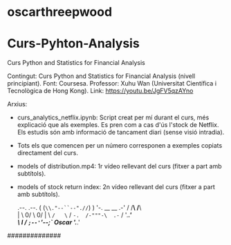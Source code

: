# oscarthreepwood
# Curs-Pyhton-Analysis
Curs Python and Statistics for Financial Analysis

Contingut: Curs Python and Statistics for Financial Analysis (nivell principiant).
Font: Coursesa.
Professor: Xuhu Wan (Universitat Científica i Tecnològica de Hong Kong).
Link: https://youtu.be/JgFV5qzAYno


Arxius:
- curs_analytics_netflix.ipynb: Script creat per mí durant el curs, més explicació que als exemples.
Es pren com a cas d'ús l'stock de Netflix. Els estudis són amb informació de tancament diari (sense visió intradia).
- Tots els que comencen per un número corresponen a exemples copiats directament del curs.
- models of distribution.mp4: 1r vídeo rellevant del curs (fitxer a part amb subtítols).
- models of stock return index: 2n vídeo rellevant del curs (fitxer a part amb subtítols).

  .--.            .--.
 ( (`\\."--``--".//`) )
  '-.   __   __    .-'
   /   /__\ /__\   \
  |    \ 0/ \ 0/    |
  \     `/   \`     /
   `-.  /-"""-\  .-`
     /  '.___.'  \
     \     I     /
      `;--'`'--;`
Oscar     '.___.'

##############
